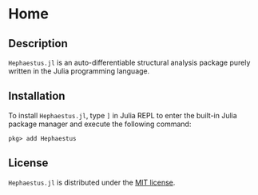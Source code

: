 # Home

## Description

`Hephaestus.jl` is an auto-differentiable structural analysis package purely written in the Julia programming language.

## Installation

To install `Hephaestus.jl`, type `]` in Julia REPL to enter the built-in Julia package manager and execute the following command:

```
pkg> add Hephaestus
```

## License

`Hephaestus.jl` is distributed under the [MIT license](https://github.com/AkchurinDA/Hephaestus.jl/blob/main/LICENSE.md).